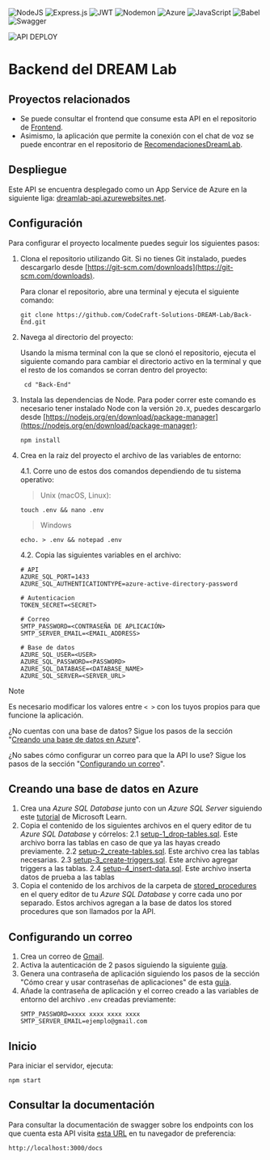 ![NodeJS](https://img.shields.io/badge/node.js-6DA55F?style=for-the-badge&logo=node.js&logoColor=white) ![Express.js](https://img.shields.io/badge/express.js-%23404d59.svg?style=for-the-badge&logo=express&logoColor=%2361DAFB) ![JWT](https://img.shields.io/badge/JWT-black?style=for-the-badge&logo=JSON%20web%20tokens) ![Nodemon](https://img.shields.io/badge/NODEMON-%23323330.svg?style=for-the-badge&logo=nodemon&logoColor=%BBDEAD) ![Azure](https://img.shields.io/badge/azure-%230072C6.svg?style=for-the-badge&logo=microsoftazure&logoColor=white) ![JavaScript](https://img.shields.io/badge/javascript-%23323330.svg?style=for-the-badge&logo=javascript&logoColor=%23F7DF1E) ![Babel](https://img.shields.io/badge/Babel-F9DC3e?style=for-the-badge&logo=babel&logoColor=black) ![Swagger](https://img.shields.io/badge/-Swagger-%23Clojure?style=for-the-badge&logo=swagger&logoColor=white)

![API DEPLOY](https://github.com/CodeCraft-Solutions-DREAM-Lab/Back-End/actions/workflows/dev_dreamlab-api.yml/badge.svg)

# Backend del DREAM Lab

## Proyectos relacionados

-   Se puede consultar el frontend que consume esta API en el repositorio de [Frontend](https://github.com/CodeCraft-Solutions-DREAM-Lab/Front-End).
-   Asimismo, la aplicación que permite la conexión con el chat de voz se puede encontrar en el repositorio de [RecomendacionesDreamLab](https://github.com/CodeCraft-Solutions-DREAM-Lab/RecomendacionesDreamLab).

## Despliegue

Este API se encuentra desplegado como un App Service de Azure en la siguiente liga: [dreamlab-api.azurewebsites.net](dreamlab-api.azurewebsites.net).

## Configuración

Para configurar el proyecto localmente puedes seguir los siguientes pasos:

1. Clona el repositorio utilizando Git. Si no tienes Git instalado, puedes descargarlo desde [https://git-scm.com/downloads](https://git-scm.com/downloads).

    Para clonar el repositorio, abre una terminal y ejecuta el siguiente comando:

    ```
    git clone https://github.com/CodeCraft-Solutions-DREAM-Lab/Back-End.git
    ```

2. Navega al directorio del proyecto:

    Usando la misma terminal con la que se clonó el repositorio, ejecuta el siguiente comando para cambiar el directorio activo en la terminal y que el resto de los comandos se corran dentro del proyecto:

    ```
     cd "Back-End"
    ```

3. Instala las dependencias de Node. Para poder correr este comando es necesario tener instalado Node con la versión `20.X`, puedes descargarlo desde [https://nodejs.org/en/download/package-manager](https://nodejs.org/en/download/package-manager):

    ```
    npm install
    ```

4. Crea en la raiz del proyecto el archivo de las variables de entorno:

    4.1. Corre uno de estos dos comandos dependiendo de tu sistema operativo:

    > Unix (macOS, Linux):

    ```
    touch .env && nano .env
    ```

    > Windows

    ```
    echo. > .env && notepad .env
    ```

    4.2. Copia las siguientes variables en el archivo:

    ```
    # API
    AZURE_SQL_PORT=1433
    AZURE_SQL_AUTHENTICATIONTYPE=azure-active-directory-password

    # Autenticacion
    TOKEN_SECRET=<SECRET>

    # Correo
    SMTP_PASSWORD=<CONTRASEÑA DE APLICACIÓN>
    SMTP_SERVER_EMAIL=<EMAIL_ADDRESS>

    # Base de datos
    AZURE_SQL_USER=<USER>
    AZURE_SQL_PASSWORD=<PASSWORD>
    AZURE_SQL_DATABASE=<DATABASE_NAME>
    AZURE_SQL_SERVER=<SERVER_URL>
    ```

> [!NOTE]
> Es necesario modificar los valores entre `< >` con los tuyos propios para que funcione la aplicación.
>
> ¿No cuentas con una base de datos? Sigue los pasos de la sección "[Creando una base de datos en Azure](#creando-una-base-de-datos-en-azure)".
>
> ¿No sabes cómo configurar un correo para que la API lo use? Sigue los pasos de la sección "[Configurando un correo](#configurando-un-correo)".

## Creando una base de datos en Azure

1. Crea una _Azure SQL Database_ junto con un _Azure SQL Server_ siguiendo este [tutorial](https://learn.microsoft.com/es-mx/azure/azure-sql/database/single-database-create-quickstart?view=azuresql&tabs=azure-portal) de Microsoft Learn.
2. Copia el contenido de los siguientes archivos en el query editor de tu _Azure SQL Database_ y córrelos:
   2.1 [setup-1_drop-tables.sql](https://github.com/CodeCraft-Solutions-DREAM-Lab/Back-End/blob/main/queries/setup-1_drop-tables.sql). Este archivo borra las tablas en caso de que ya las hayas creado previamente.
   2.2 [setup-2_create-tables.sql](https://github.com/CodeCraft-Solutions-DREAM-Lab/Back-End/blob/main/queries/setup-2_create-tables.sql). Este archivo crea las tablas necesarias.
   2.3 [setup-3_create-triggers.sql](https://github.com/CodeCraft-Solutions-DREAM-Lab/Back-End/blob/main/queries/setup-3_create-triggers.sql). Este archivo agregar triggers a las tablas.
   2.4 [setup-4_insert-data.sql](https://github.com/CodeCraft-Solutions-DREAM-Lab/Back-End/blob/main/queries/setup-4_insert-data.sql). Este archivo inserta datos de prueba a las tablas
3. Copia el contenido de los archivos de la carpeta de [stored_procedures](https://github.com/CodeCraft-Solutions-DREAM-Lab/Back-End/tree/main/queries/stored_procedures) en el query editor de tu _Azure SQL Database_ y corre cada uno por separado. Estos archivos agregan a la base de datos los stored procedures que son llamados por la API.

## Configurando un correo

1. Crea un correo de [Gmail](https://accounts.google.com/v3/signin/identifier?continue=https://mail.google.com/mail/&service=mail&theme=glif&flowName=GlifWebSignIn&flowEntry=ServiceLogin).
2. Activa la autenticación de 2 pasos siguiendo la siguiente [guía](https://support.google.com/accounts/answer/185839?hl=es-419&co=GENIE.Platform%3DDesktop&sjid=1947869321804712116-NC).
3. Genera una contraseña de aplicación siguiendo los pasos de la sección "Cómo crear y usar contraseñas de aplicaciones" de esta [guía](https://support.google.com/mail/answer/185833?hl=es-419).
4. Añade la contraseña de aplicación y el correo creado a las variables de entorno del archivo `.env` creadas previamente:
    ```
    SMTP_PASSWORD=xxxx xxxx xxxx xxxx
    SMTP_SERVER_EMAIL=ejemplo@gmail.com
    ```

## Inicio

Para iniciar el servidor, ejecuta:

```
npm start
```

## Consultar la documentación

Para consultar la documentación de swagger sobre los endpoints con los que cuenta esta API visita [esta URL](http://localhost:3000/docs) en tu navegador de preferencia:

```
http://localhost:3000/docs
```
